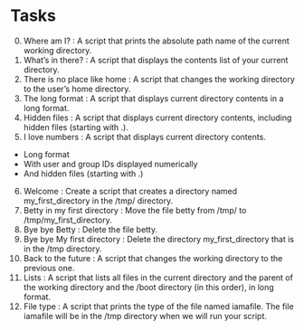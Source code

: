 # Tasks
0. Where am I? : A script that prints the absolute path name of the current working directory.
1. What’s in there? : A script that displays the contents list of your current directory.
2. There is no place like home : A script that changes the working directory to the user’s home directory.
3. The long format : A script that displays current directory contents in a long format.
4. Hidden files : A script that displays current directory contents, including hidden files (starting with .).
5. I love numbers : A script that displays current directory contents.
* Long format
* With user and group IDs displayed numerically
* And hidden files (starting with .)
6. Welcome : Create a script that creates a directory named my_first_directory in the /tmp/ directory.
7. Betty in my first directory : Move the file betty from /tmp/ to /tmp/my_first_directory.
8. Bye bye Betty : Delete the file betty.
9. Bye bye My first directory : Delete the directory my_first_directory that is in the /tmp directory.
10. Back to the future : A script that changes the working directory to the previous one.
11. Lists : A script that lists all files in the current directory and the parent of the working directory and the /boot directory (in this order), in long format.
12. File type : A script that prints the type of the file named iamafile. The file iamafile will be in the /tmp directory when we will run your script.
